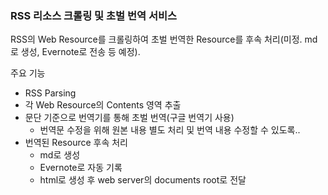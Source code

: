 ### RSS 리소스 크롤링 및 초벌 번역 서비스

RSS의 Web Resource를 크롤링하여 초벌 번역한 Resource를 후속 처리(미정. md로 생성, Evernote로 전송 등 예정).

주요 기능
- RSS Parsing
- 각 Web Resource의 Contents 영역 추출
- 문단 기준으로 번역기를 통해 초벌 번역(구글 번역기 사용)
    - 번역문 수정을 위해 원본 내용 별도 처리 및 번역 내용 수정할 수 있도록..
- 번역된 Resource 후속 처리
    - md로 생성
    - Evernote로 자동 기록
    - html로 생성 후 web server의 documents root로 전달